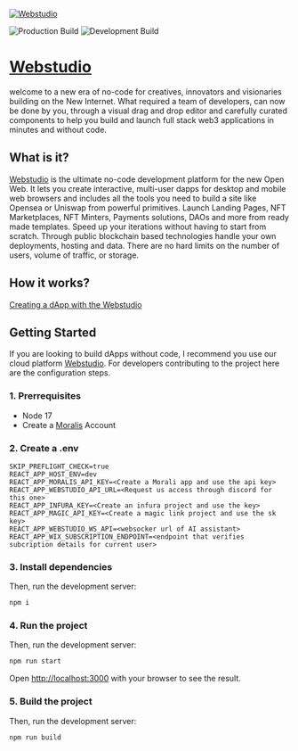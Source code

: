 [![Webstudio](https://i.ibb.co/njcYZcb/landing.png)](https://youtu.be/pcbTbq_MDWQ)

![Production Build](https://github.com/webstudioso/studio/actions/workflows/production_deploy.yml/badge.svg)
![Development Build](https://github.com/webstudioso/studio/actions/workflows/development_deploy.yml/badge.svg)

# [Webstudio](https://webstudio.so)

welcome to a new era of no-code for creatives, innovators and visionaries building on the New Internet. What required a team of developers, can now be done by you, through a visual drag and drop editor and carefully curated components to help you build and launch full stack web3 applications in minutes and without code.

## What is it?

[Webstudio](https://webstudio.so) is the ultimate no-code development platform for the new Open Web. It lets you create interactive, multi-user dapps for desktop and mobile web browsers and includes all the tools you need to build a site like Opensea or Uniswap from powerful primitives. Launch Landing Pages, NFT Marketplaces, NFT Minters, Payments solutions, DAOs and more from ready made templates. Speed up your iterations without having to start from scratch. Through public blockchain based technologies handle your own deployments, hosting and data. There are no hard limits on the number of users, volume of traffic, or storage.

## How it works?

[Creating a dApp with the Webstudio](https://youtu.be/M6xhkVmznxY)

## Getting Started

If you are looking to build dApps without code, I recommend you use our cloud platform [Webstudio](https://webstudio.so). For developers contributing to the project here are the configuration steps.

### 1. Prerrequisites

- Node 17
- Create a [Moralis](https://moralis.com) Account

### 2. Create a .env

```
SKIP_PREFLIGHT_CHECK=true
REACT_APP_HOST_ENV=dev
REACT_APP_MORALIS_API_KEY=<Create a Morali app and use the api key>
REACT_APP_WEBSTUDIO_API_URL=<Request us access through discord for this one>
REACT_APP_INFURA_KEY=<Create an infura project and use the key>
REACT_APP_MAGIC_API_KEY=<Create a magic link project and use the sk key>
REACT_APP_WEBSTUDIO_WS_API=<websocker url of AI assistant>
REACT_APP_WIX_SUBSCRIPTION_ENDPOINT=<endpoint that verifies subcription details for current user>
```

### 3. Install dependencies

Then, run the development server:

```bash
npm i
```

### 4. Run the project

Then, run the development server:

```bash
npm run start
```
Open [http://localhost:3000](http://localhost:3000) with your browser to see the result.

### 5. Build the project

Then, run the development server:

```bash
npm run build
```

